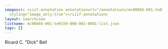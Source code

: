 ```yaml
---
imagescr: <iiif-annotation annotationurl="/annotations/mc00084-001-te0159-000-001-0001-5.json"
  styling="image_only:true"></iiif-annotation>
layout: searchview
listname: mc00084-001-te0159-000-001-0001-list.json
tags: []
---
```

Ricard C. "Dick" Bell